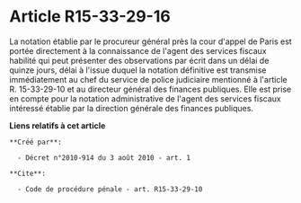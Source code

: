 # Article R15-33-29-16

La notation établie par le procureur général près la cour d'appel de Paris est portée directement à la connaissance de
l'agent des services fiscaux habilité qui peut présenter des observations par écrit dans un délai de quinze jours, délai à
l'issue duquel la notation définitive est transmise immédiatement au chef du service de police judiciaire mentionné à
l'article R. 15-33-29-10 et au directeur général des finances publiques. Elle est prise en compte pour la notation
administrative de l'agent des services fiscaux intéressé établie par la direction générale des finances publiques.

**Liens relatifs à cet article**

	**Créé par**:

	  - Décret n°2010-914 du 3 août 2010 - art. 1

	**Cite**:

	  - Code de procédure pénale - art. R15-33-29-10
